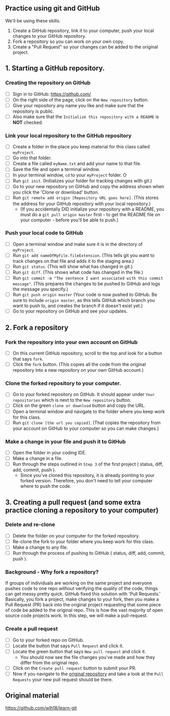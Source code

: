 

## Practice using git and GitHub

We'll be using these skills.
1. Create a GitHub repository, link it to your computer, push your local changes to your GitHub repository.
2. Fork a repository so you can work on your own copy.
3. Create a "Pull Request" so your changes can be added to the original project.

## 1. Starting a GitHub repository.

### Creating the repository on GitHub

* [ ] Sign in to GitHub: https://github.com/
* [ ] On the right side of the page, click on the `New repository` button.
* [ ] Give your repository any name you like and make sure that the repository is public.
* [ ] Also make sure that the `Initialize this repository with a README` is <b>NOT</b> checked.

### Link your local repository to the GitHub repository

* [ ] Create a folder in the place you keep material for this class called `myProject`.
* [ ] Go into that folder.
* [ ] Create a file called `myName.txt` and add your name to that file.
* [ ] Save the file and open a terminal window.
* [ ] In your terminal window, `cd` to your `myProject` folder. O
* [ ] Run `git init`. (Initializes your folder for tracking changes with git.)
* [ ] Go to your new repository on GitHub and copy the address shown when you click the 'Clone or download' button.
* [ ] Run `git remote add origin [Repository URL goes here]`. (This stores the address for your GitHub repository with your local repository.)
  * (If you accidentally DID initialize your repository with a README, you must do a `git pull origin master` first - to get the README file on your computer - before you'll be able to push.) 

### Push your local code to GitHub

* [ ] Open a terminal window and make sure it is in the directory of `myProject`.
* [ ] Run `git add nameOfMyFile.fileExtension`. (This tells git you want to track changes on that file and adds it to the staging area.)
* [ ] Run `git status`. (This will show what has changed in git.)
* [ ] Run `git diff`. (This shows what code has changed in the file.)
* [ ] Run `git commit -m "The sentence I want associated with this commit message"`. (This prepares the changes to be pushed to GitHub and logs the message you specify.)
* [ ] Run `git push origin master` (Your code is now pushed to GitHub. Be sure to include `origin master`, as this tells GitHub which branch you want to push to, and creates the branch if it doesn't exist yet.)
* [ ] Go to your repository on GitHub and see your updates.

## 2. Fork a repository

### Fork the repository into your own account on GitHub

* [ ] On this current GitHub repository, scroll to the top and look for a button that says `fork`.
* [ ] Click the `fork` button. (This copies all the code from the original repository into a new repository on your own GitHub account.)

### Clone the forked repository to your computer.

* [ ] Go to your forked repository on GitHub. It should appear under `Your repositories` which is next to the `New repository` button.
* [ ] Click on the green `clone or download` button and copy the URL.
* [ ] Open a terminal window and navigate to the folder where you keep work for this class.
* [ ] Run `git clone [the url you copied]`. (That copies the repository from your account on GitHub to your computer so you can make changes.)

### Make a change in your file and push it to GitHub

* [ ] Open the folder in your coding IDE.
* [ ] Make a change in a file.
* [ ] Run through the steps outlined in `Step 3` of the first project ( status, diff, add, commit, push ).
  * Since you've cloned this repository, it is already pointing to your forked version. Therefore, you don't need to tell your computer where to push the code.

## 3. Creating a pull request (and some extra practice cloning a repository to your computer)

### Delete and re-clone

* [ ] Delete the folder on your computer for the forked repository.
* [ ] Re-clone the fork to your folder where you keep work for this class.
* [ ] Make a change to any file.
* [ ] Run through the process of pushing to GitHub ( status, diff, add, commit, push ).

### Background - Why fork a repository?

If groups of individuals are working on the same project and everyone pushes code to one repo without verifying the quality of the code, things can get messy pretty quick. GitHub fixed this solution with 'Pull Requests.' Basically, you fork a project, make changes to your fork, then you make a Pull Request (PR) back into the original project requesting that some piece of code be added to the original repo. This is how the vast majority of open source code projects work. In this step, we will make a pull-request.

### Create a pull request

* [ ] Go to your forked repo on GitHub.
* [ ] Locate the button that says `Pull Request` and click it.
* [ ] Locate the green button that says `New pull request` and click it.
  * You should now see the file changes you've made and how they differ from the original repo.
* [ ] Click on the `Create pull request` button to submit your PR.
* [ ] Now if you navigate to the <a href="https://github.com/DevMountain/learn-git/pulls">original repository</a> and take a look at the `Pull Requests` your new pull request should be there.

## Original material
https://github.com/wlh18/learn-git

